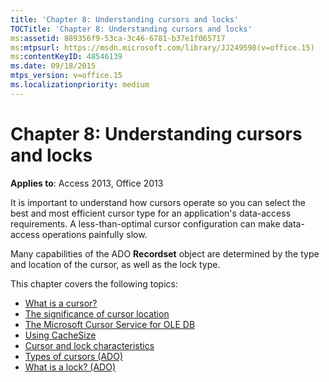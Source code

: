 ```yaml
---
title: 'Chapter 8: Understanding cursors and locks'
TOCTitle: 'Chapter 8: Understanding cursors and locks'
ms:assetid: 889356f9-53ca-3c46-6781-b37e1f065717
ms:mtpsurl: https://msdn.microsoft.com/library/JJ249598(v=office.15)
ms:contentKeyID: 48546139
ms.date: 09/18/2015
mtps_version: v=office.15
ms.localizationpriority: medium
---
```


# Chapter 8: Understanding cursors and locks

**Applies to**: Access 2013, Office 2013

It is important to understand how cursors operate so you can select the best and most efficient cursor type for an application's data-access requirements. A less-than-optimal cursor configuration can make data-access operations painfully slow.

Many capabilities of the ADO **Recordset** object are determined by the type and location of the cursor, as well as the lock type.

This chapter covers the following topics:

- [What is a cursor?](what-is-a-cursor.md)
- [The significance of cursor location](the-significance-of-cursor-location.md)
- [The Microsoft Cursor Service for OLE DB](the-microsoft-cursor-service-for-ole-db.md)
- [Using CacheSize](using-cachesize.md)
- [Cursor and lock characteristics](cursor-and-lock-characteristics.md)
- [Types of cursors (ADO)](types-of-cursors.md)
- [What is a lock? (ADO)](what-is-a-lock.md)

